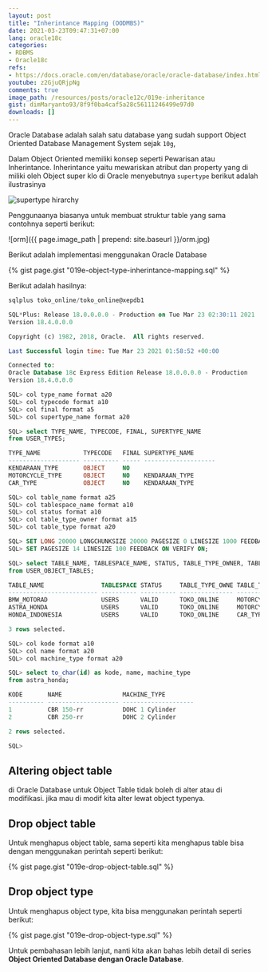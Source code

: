 ```yaml
---
layout: post
title: "Inherintance Mapping (OODMBS)"
date: 2021-03-23T09:47:31+07:00
lang: oracle18c
categories:
- RDBMS
- Oracle18c
refs: 
- https://docs.oracle.com/en/database/oracle/oracle-database/index.html
youtube: z2GjuQRjpNg
comments: true
image_path: /resources/posts/oracle12c/019e-inheritance
gist: dimMaryanto93/8f9f0ba4caf5a28c56111246499e97d0
downloads: []
---
```


Oracle Database adalah salah satu database yang sudah support Object Oriented Database Management System sejak `10g`,

Dalam Object Oriented memiliki konsep seperti Pewarisan atau Inherintance. Inherintance yaitu mewariskan atribut dan property yang di miliki oleh Object super klo di Oracle menyebutnya `supertype` berikut adalah ilustrasinya

![supertype hirarchy](https://docs.oracle.com/en/database/oracle/oracle-database/18/adobj/img/adobj027.gif)

Penggunaanya biasanya untuk membuat struktur table yang sama contohnya seperti berikut:

![orm]({{ page.image_path | prepend: site.baseurl }}/orm.jpg)

Berikut adalah implementasi menggunakan Oracle Database

{% gist page.gist "019e-object-type-inherintance-mapping.sql" %}

Berikut adalah hasilnya:

```sql
sqlplus toko_online/toko_online@xepdb1

SQL*Plus: Release 18.0.0.0.0 - Production on Tue Mar 23 02:30:11 2021
Version 18.4.0.0.0

Copyright (c) 1982, 2018, Oracle.  All rights reserved.

Last Successful login time: Tue Mar 23 2021 01:58:52 +00:00

Connected to:
Oracle Database 18c Express Edition Release 18.0.0.0.0 - Production
Version 18.4.0.0.0

SQL> col type_name format a20
SQL> col typecode format a10
SQL> col final format a5
SQL> col supertype_name format a20

SQL> select TYPE_NAME, TYPECODE, FINAL, SUPERTYPE_NAME
from USER_TYPES;

TYPE_NAME            TYPECODE   FINAL SUPERTYPE_NAME
-------------------- ---------- ----- --------------------
KENDARAAN_TYPE       OBJECT     NO
MOTORCYCLE_TYPE      OBJECT     NO    KENDARAAN_TYPE
CAR_TYPE             OBJECT     NO    KENDARAAN_TYPE

SQL> col table_name format a25
SQL> col tablespace_name format a10
SQL> col status format a10
SQL> col table_type_owner format a15
SQL> col table_type format a20

SQL> SET LONG 20000 LONGCHUNKSIZE 20000 PAGESIZE 0 LINESIZE 1000 FEEDBACK OFF VERIFY OFF TRIMSPOOL ON;
SQL> SET PAGESIZE 14 LINESIZE 100 FEEDBACK ON VERIFY ON;

SQL> select TABLE_NAME, TABLESPACE_NAME, STATUS, TABLE_TYPE_OWNER, TABLE_TYPE
from USER_OBJECT_TABLES;

TABLE_NAME                TABLESPACE STATUS     TABLE_TYPE_OWNE TABLE_TYPE
------------------------- ---------- ---------- --------------- --------------------
BMW_MOTORAD               USERS      VALID      TOKO_ONLINE     MOTORCYCLE_TYPE
ASTRA_HONDA               USERS      VALID      TOKO_ONLINE     MOTORCYCLE_TYPE
HONDA_INDONESIA           USERS      VALID      TOKO_ONLINE     CAR_TYPE

3 rows selected.

SQL> col kode format a10
SQL> col name format a20
SQL> col machine_type format a20

SQL> select to_char(id) as kode, name, machine_type
from astra_honda;

KODE       NAME                 MACHINE_TYPE
---------- -------------------- --------------------
1          CBR 150-rr           DOHC 1 Cylinder
2          CBR 250-rr           DOHC 2 Cylinder

2 rows selected.

SQL>
```

## Altering object table

di Oracle Database untuk Object Table tidak boleh di alter atau di modifikasi. jika mau di modif kita alter lewat object typenya.

## Drop object table

Untuk menghapus object table, sama seperti kita menghapus table bisa dengan menggunakan perintah seperti berikut:

{% gist page.gist "019e-drop-object-table.sql" %}

## Drop object type

Untuk menghapus object type, kita bisa menggunakan perintah seperti berikut:

{% gist page.gist "019e-drop-object-type.sql" %}

Untuk pembahasan lebih lanjut, nanti kita akan bahas lebih detail di series **Object Oriented Database dengan Oracle Database**.